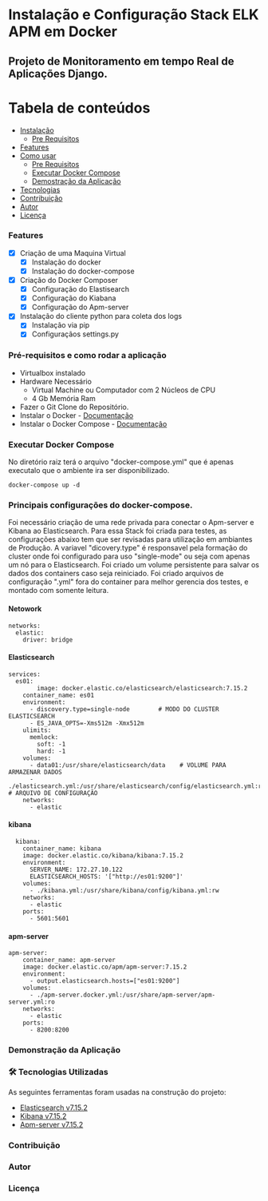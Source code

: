 # Instalação e Configuração Stack ELK APM em Docker

## Projeto de Monitoramento em tempo Real de Aplicações Django.


Tabela de conteúdos
=================
<!--ts-->   
   * [Instalação](#instalacao)
      * [Pre Requisitos](#pré-requisitos-e-como-rodar-a-aplicação)
   * [Features](#Features)	  
   * [Como usar](#como-usar)
      * [Pre Requisitos](#pre-requisitos)
      * [Executar Docker Compose](#executar-docker-compose)
      * [Demostração da Aplicação](#demonstração-da-aplicação)   
   * [Tecnologias](#-tecnologias-utilizadas)
   * [Contribuição](#contribuição)
   * [Autor](#autor)
   * [Licença](#licença)
<!--te-->


### Features

- [x] Criação de uma Maquina Virtual 
	- [x] Instalação do docker
	- [x] Instalação do docker-compose

- [x] Criação do Docker Composer
	- [x]	Configuração do Elastisearch
	- [x]	Configuração do Kiabana
	- [x]	Configuração do Apm-server

- [x] Instalação do cliente python para coleta dos logs
	- [x]	Instalação via pip
	- [x]	Configuraçãos settings.py

### Pré-requisitos e como rodar a aplicação

		
- Virtualbox instalado
- Hardware Necessário
  - Virtual Machine ou Computador com 2 Núcleos de CPU 
  - 4 Gb Memória Ram
- Fazer o Git Clone do Repositório.
- Instalar o Docker - [Documentação](https://docs.docker.com/engine/install/)
- Instalar o Docker Compose - [Documentação](https://docs.docker.com/compose/install/)

### Executar Docker Compose

No diretório raiz terá o arquivo "docker-compose.yml" que é apenas executalo que o ambiente ira ser disponibilizado.

	docker-compose up -d

### Principais configurações do docker-compose.


Foi necessário criação de uma rede privada para conectar o Apm-server e Kibana ao Elasticsearch.
Para essa Stack foi criada para testes, as configurações abaixo tem que ser revisadas para utilização em ambiantes de Produção.
A variavel "dicovery.type" é responsavel pela formação do cluster onde foi configurado para uso "single-mode" ou seja com apenas um nó para o Elasticsearch.
Foi criado um volume persistente para salvar os dados dos containers caso seja reiniciado.
Foi criado arquivos de configuração ".yml" fora do container para melhor gerencia dos testes, e montado com somente leitura.

#### Netowork


	networks:
	  elastic:
	    driver: bridge


#### Elasticsearch

	services:
  	  es01:
    	    image: docker.elastic.co/elasticsearch/elasticsearch:7.15.2
	    container_name: es01 
	    environment:
	      - discovery.type=single-node        # MODO DO CLUSTER ELASTICSEARCH
	      - ES_JAVA_OPTS=-Xms512m -Xmx512m
	    ulimits:
	      memlock:
	        soft: -1
	        hard: -1
	    volumes:
	      - data01:/usr/share/elasticsearch/data    # VOLUME PARA ARMAZENAR DADOS 
	      - ./elasticsearch.yml:/usr/share/elasticsearch/config/elasticsearch.yml:ro # ARQUIVO DE CONFIGURAÇÃO
	    networks:
	      - elastic


#### kibana

	  kibana:
	    container_name: kibana
	    image: docker.elastic.co/kibana/kibana:7.15.2
	    environment:
	      SERVER_NAME: 172.27.10.122
	      ELASTICSEARCH_HOSTS: '["http://es01:9200"]'
	    volumes:
	      - ./kibana.yml:/usr/share/kibana/config/kibana.yml:rw
	    networks:
	      - elastic
	    ports:
	      - 5601:5601


#### apm-server

	apm-server:
	    container_name: apm-server
	    image: docker.elastic.co/apm/apm-server:7.15.2
	    environment:
	      - output.elasticsearch.hosts=["es01:9200"]
	    volumes:  
	      - ./apm-server.docker.yml:/usr/share/apm-server/apm-server.yml:ro
	    networks:
	      - elastic
	    ports:
	      - 8200:8200



### Demonstração da Aplicação



### 🛠 Tecnologias Utilizadas

As seguintes ferramentas foram usadas na construção do projeto:

- [Elasticsearch v7.15.2](https://www.elastic.co/guide/en/elasticsearch/reference/master/docker.html)
- [Kibana v7.15.2](https://www.elastic.co/guide/en/kibana/7.15/docker.html)
- [Apm-server v7.15.2](https://www.elastic.co/guide/en/apm/server/7.15/running-on-docker.html)


### Contribuição
### Autor
### Licença


